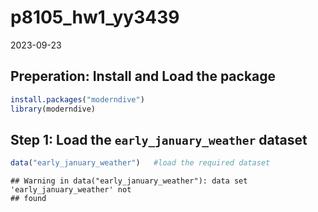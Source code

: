 p8105_hw1_yy3439
================
2023-09-23

## Preperation: Install and Load the package

``` r
install.packages("moderndive")
library(moderndive)
```

## Step 1: Load the `early_january_weather` dataset

``` r
data("early_january_weather")   #load the required dataset
```

    ## Warning in data("early_january_weather"): data set 'early_january_weather' not
    ## found
